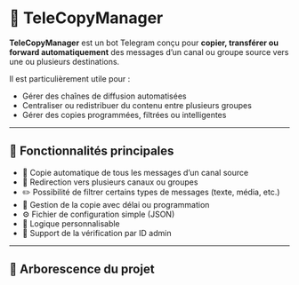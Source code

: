 # 🤖 TeleCopyManager

**TeleCopyManager** est un bot Telegram conçu pour **copier, transférer ou forward automatiquement** des messages d’un canal ou groupe source vers une ou plusieurs destinations.

Il est particulièrement utile pour :
- Gérer des chaînes de diffusion automatisées
- Centraliser ou redistribuer du contenu entre plusieurs groupes
- Gérer des copies programmées, filtrées ou intelligentes

---

## 🚀 Fonctionnalités principales

- 🔁 Copie automatique de tous les messages d’un canal source
- 🔀 Redirection vers plusieurs canaux ou groupes
- ✏️ Possibilité de filtrer certains types de messages (texte, média, etc.)
- 📅 Gestion de la copie avec délai ou programmation
- ⚙️ Fichier de configuration simple (JSON)
- 🧠 Logique personnalisable
- 🔐 Support de la vérification par ID admin

---

## 📁 Arborescence du projet

